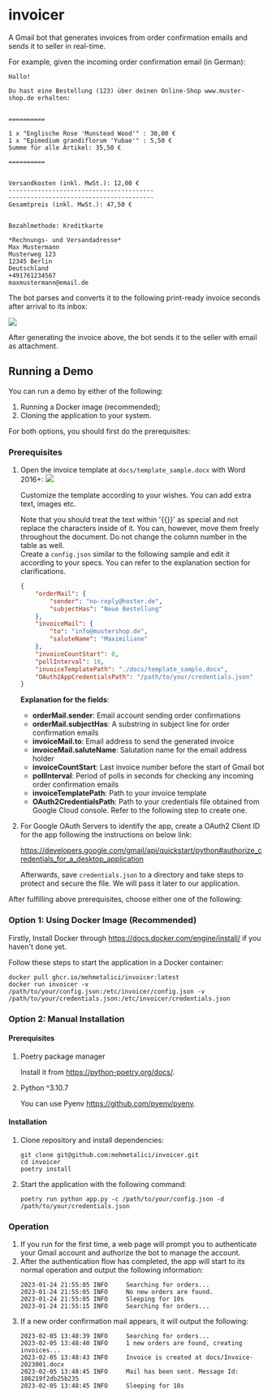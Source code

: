 # invoicer
A Gmail bot that generates invoices from order confirmation emails and sends it to seller in real-time.

For example, given the incoming order confirmation email (in German):

```
Hallo!

Du hast eine Bestellung (123) über deinen Online-Shop www.muster-shop.de erhalten:


==========

1 x "Englische Rose 'Munstead Wood'" : 30,00 €
1 x "Epimedium grandiflorum 'Yubae'" : 5,50 €
Summe für alle Artikel: 35,50 €

==========


Versandkosten (inkl. MwSt.): 12,00 €
----------------------------------------
----------------------------------------
Gesamtpreis (inkl. MwSt.): 47,50 €


Bezahlmethode: Kreditkarte

*Rechnungs- und Versandadresse*
Max Mustermann
Musterweg 123
12345 Berlin
Deutschland
+491761234567
maxmustermann@email.de
```

The bot parses and converts it to the following print-ready invoice seconds after arrival to its inbox:

![](docs/template_customer-1.png)

After generating the invoice above, the bot sends it to the seller with email as attachment.

## Running a Demo
You can run a demo by either of the following:
1. Running a Docker image (recommended);
2. Cloning the application to your system. 

For both options, you should first do the prerequisites:
### Prerequisites
1. Open the invoice template at `docs/template_sample.docx` with Word 2016+:
![](docs/template_ex-1.png)


    Customize the template according to your wishes. You can add extra text, images etc.

    Note that you should treat the text within '{{}}' as special and not replace the characters inside of it. You can, however, move them freely throughout the document. Do not change the column number in the table as well.   
    Create a `config.json` similar to the following sample and edit it according to your specs. You can refer to the explanation section for clarifications.
    ```json
    {
        "orderMail": {
            "sender": "no-reply@hoster.de",
            "subjectHas": "Neue Bestellung"
        },
        "invoiceMail": {
            "to": "info@mustershop.de",
            "saluteName": "Maximiliane"
        },
        "invoiceCountStart": 0,
        "pollInterval": 10,
        "invoiceTemplatePath": "./docs/template_sample.docx",
        "OAuth2AppCredentialsPath": "/path/to/your/credentials.json"
    }
    ```
    **Explanation for the fields**:
    - **orderMail.sender**: Email account sending order confirmations
    - **orderMail.subjectHas**: A substring in subject line for order confirmation emails
    - **invoiceMail.to**: Email address to send the generated invoice
    - **invoiceMail.saluteName**: Salutation name for the email address holder
    - **invoiceCountStart**: Last invoice number before the start of Gmail bot
    - **pollInterval**: Period of polls in seconds for checking any incoming order confirmation emails 
    - **invoiceTemplatePath**: Path to your invoice template 
    - **OAuth2CredentialsPath**: Path to your credentials file obtained from Google Cloud console. Refer to the following step to create one.

5. For Google OAuth Servers to identify the app, create a OAuth2 Client ID for the app following the instructions on below link:

     https://developers.google.com/gmail/api/quickstart/python#authorize_credentials_for_a_desktop_application 

    Afterwards, save `credentials.json` to a directory and take steps to protect and secure the file. We will pass it later to our application.


After fulfilling above prerequisites, choose either one of the following:
### Option 1: Using Docker Image (Recommended)
Firstly, Install Docker through https://docs.docker.com/engine/install/ if you haven't done yet.

Follow these steps to start the application in a Docker container:

```
docker pull ghcr.io/mehmetalici/invoicer:latest
docker run invoicer -v /path/to/your/config.json:/etc/invoicer/config.json -v /path/to/your/credentials.json:/etc/invoicer/credentials.json
```

### Option 2: Manual Installation
#### Prerequisites
1. Poetry package manager
    
    Install it from https://python-poetry.org/docs/.

2. Python ^3.10.7

    You can use Pyenv https://github.com/pyenv/pyenv.

#### Installation
1. Clone repository and install dependencies:
    ```
    git clone git@github.com:mehmetalici/invoicer.git
    cd invoicer
    poetry install
    ```

2. Start the application with the following command:
    ```
    poetry run python app.py -c /path/to/your/config.json -d /path/to/your/credentials.json
    ```

### Operation
1. If you run for the first time, a web page will prompt you to authenticate your Gmail account and authorize the bot to manage the account.
2. After the authentication flow has completed, the app will start to its normal operation and output the following information:
    ```
    2023-01-24 21:55:05 INFO     Searching for orders...
    2023-01-24 21:55:05 INFO     No new orders are found.
    2023-01-24 21:55:05 INFO     Sleeping for 10s
    2023-01-24 21:55:15 INFO     Searching for orders...
    ```
3. If a new order confirmation mail appears, it will output the following:
    ```
    2023-02-05 13:48:39 INFO     Searching for orders...
    2023-02-05 13:48:40 INFO     1 new orders are found, creating invoices...
    2023-02-05 13:48:43 INFO     Invoice is created at docs/Invoice-2023001.docx
    2023-02-05 13:48:45 INFO     Mail has been sent. Message Id: 186219f2db25b235
    2023-02-05 13:48:45 INFO     Sleeping for 10s
    ```